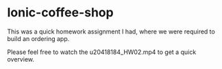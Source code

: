 # Ionic-coffee-shop
This was a quick homework assignment I had, where we were required to build an ordering app.

Please feel free to watch the u20418184_HW02.mp4 to get a quick overview.
